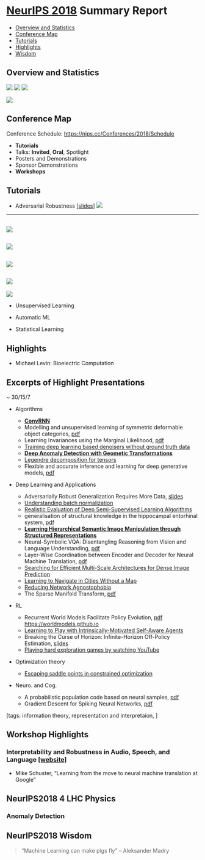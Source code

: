 # [NeurIPS 2018](https://nips.cc) Summary Report

* [Overview and Statistics](#overview-and-statistics)
* [Conference Map](#conference-map)
* [Tutorials](#tutorials)
* [Highlights](#highlights)
* [Wisdom](#neurIPS2018-wisdom)

## Overview and Statistics

![](figs/NIPS2018/statistics_01.png)
![](figs/NIPS2018/statistics_02.png)
![](figs/NIPS2018/statistics_03.png)

![](figs/NIPS2018/wordcloud_0.png)

## Conference Map

Conference Schedule: https://nips.cc/Conferences/2018/Schedule

- **Tutorials**
- Talks: **Invited**, **Oral**, Spotlight
- Posters and Demonstrations
- Sponsor Demonstrations
- **Workshops**

## Tutorials
- Adversarial Robustness [[slides]](https://media.neurips.cc/Conferences/NIPS2018/Slides/adversarial_ml_slides_parts_1_4.pdf)
![](figs/NIPS2018/tuto_robust_0.png)
-----
![](figs/NIPS2018/tuto_robust_0'.png)
-----
![](figs/NIPS2018/tuto_robust_1.png)
-----
![](figs/NIPS2018/tuto_robust_2.png)
-----
![](figs/NIPS2018/tuto_robust_3.png)
-----
![](figs/NIPS2018/tuto_robust_4.png)


- Unsupervised Learning

- Automatic ML


- Statistical Learning




## Highlights
- Michael Levin: Bioelectric Computation


## Excerpts of Highlight Presentations
~ 30/15/7

* Algorithms
   * [**ConvRNN**](https://neuroailab.github.io/convrnns/files/convrnns-nips-2018-poster.pdf)
   * Modelling and unsupervised learning of symmetric deformable object categories, [pdf](http://papers.nips.cc/paper/8040-modelling-and-unsupervised-learning-of-symmetric-deformable-object-categories.pdf)
   * Learning Invariances using the Marginal Likelihood, [pdf](http://papers.nips.cc/paper/8199-learning-invariances-using-the-marginal-likelihood.pdf)
   * [Training deep learning based denoisers without ground truth data](https://drive.google.com/file/d/1yew0KcVrW4A8QPYgsMe3elCAAszhBXWs/view)
   * [**Deep Anomaly Detection with Geometic Transformations**](https://drive.google.com/file/d/1ZpoC35XzoAWtxg1jQbGBbhyTkuqvcyqh/view)
   * [Legendre decomposition for tensors](https://mahito.info/files/Sugiyama_NeurIPS2018_poster.pdf)
   * Flexible and accurate inference and learning for deep generative models, [pdf](http://papers.nips.cc/paper/7671-flexible-and-accurate-inference-and-learning-for-deep-generative-models.pdf)

* Deep Learning and Applications
   * Adversarially Robust Generalization Requires More Data, [slides](https://nips.cc/media/Slides/nips/2018/517cd(04-15-30)-04-16-15-12614-Adversarially_R.pdf)
   * [Understanding batch normalization](https://drive.google.com/file/d/1hpt18ohp9BYBPOU3Qi5tky27bDIaAbJ-/view)
   * [Realistic Evaluation of Deep Semi-Supervised Learning Algorithms](https://colinraffel.com/posters/nips2018realistic.pdf)
   * generalisation of structural knowledge in the hippocampal entorhinal system, [pdf](http://papers.nips.cc/paper/8068-generalisation-of-structural-knowledge-in-the-hippocampal-entorhinal-system.pdf)
   * [**Learning Hierarchical Semantic Image Manipulation through Structured Representations**](https://arxiv.org/pdf/1808.07535.pdf)
   * Neural-Symbolic VQA: Disentangling Reasoning from Vision and Language Understanding, [pdf](http://papers.nips.cc/paper/7381-neural-symbolic-vqa-disentangling-reasoning-from-vision-and-language-understanding.pdf)
   * Layer-Wise Coordination between Encoder and Decoder for Neural Machine Translation, [pdf](http://papers.nips.cc/paper/8019-layer-wise-coordination-between-encoder-and-decoder-for-neural-machine-translation.pdf)
   * [Searching for Efficient Multi-Scale Architectures for Dense Image Prediction](http://liangchiehchen.com/doc/DPC_NIPS2018_Poster.pdf)
   * [Learning to Navigate in Cities Without a Map](https://drive.google.com/file/d/10iifFITIUGYm2TP84sH3C_558-7qx8lI/view)
   * [Reducing Network Agnostophobia](http://vast.uccs.edu/~adhamija/Papers/Reducing_Network_Agnostophobia/poster.pdf)
   * The Sparse Manifold Transform, [pdf](http://papers.nips.cc/paper/8251-the-sparse-manifold-transform.pdf)

* RL
   * Recurrent World Models Facilitate Policy Evolution, [pdf](http://papers.nips.cc/paper/7512-recurrent-world-models-facilitate-policy-evolution.pdf) https://worldmodels.github.io
   * [Learning to Play with Intrinsically-Motivated Self-Aware Agents](https://neuroailab.github.io/curiosity/files/learning-to-play-nips-2018-poster.pdf)
   * Breaking the Curse of Horizon: Infinite-Horizon Off-Policy Estimation, [slides](https://nips.cc/media/Slides/nips/2018/220cd(05-15-30)-05-15-30-12655-Breaking_the_Cu.pdf)
   * [Playing hard exploration games by watching YouTube](https://drive.google.com/file/d/17rSlj_GdqfSUi1AqORWc7Sp0QKmo3Jd-/view)


* Optimization theory
   * [Escaping saddle points in constrained optimization](https://aryanm.mit.edu/wp-content/uploads/sites/20/2018/11/1830_NIPS_2018.pdf)

* Neuro. and Cog.
   * A probabilistic population code based on neural samples, [pdf](http://papers.nips.cc/paper/7938-a-probabilistic-population-code-based-on-neural-samples.pdf)
   * Gradient Descent for Spiking Neural Networks, [pdf](http://papers.nips.cc/paper/7417-gradient-descent-for-spiking-neural-networks.pdf)


\[tags: information theory, representation and interpretaion, \]

## Workshop Highlights

### Interpretability and Robustness in Audio, Speech, and Language [[website]](https://irasl.gitlab.io/)
* Mike Schuster, “Learning from the move to neural machine translation at Google”

## NeurIPS2018 4 LHC Physics

### Anomaly Detection


## NeurIPS2018 Wisdom

> “Machine Learning can make pigs fly” – Aleksander Madry

